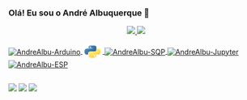 ### Olá! Eu sou o André Albuquerque 👋

<div align="center">
  <a href="https://github.com/AndreAlbu">
  <img height="150em" src="https://github-readme-stats.vercel.app/api?username=AndreAlbu&show_icons=true&theme=dracula&include_all_commits=false&count_private=true"/>
  <img height="150em" src="https://github-readme-stats.vercel.app/api/top-langs/?username=AndreAlbu&layout=compact&langs_count=7&theme=dracula"/>
</div>

<div style="display: inline_block"><br>
   <img align="center" alt="AndreAlbu-Arduino" height="30" width="40" src="https://cdn.jsdelivr.net/gh/devicons/devicon/icons/arduino/arduino-original.svg">    
   <img align="center" alt="AndreAlbu-Python" height="30" width="40" src="https://raw.githubusercontent.com/devicons/devicon/master/icons/python/python-original.svg">
   <img align="center" alt="AndreAlbu-SQP" height="30" width="40" src="https://cdn.jsdelivr.net/gh/devicons/devicon/icons/mysql/mysql-original-wordmark.svg" />
   <img align="center" alt="AndreAlbu-Jupyter" height="30" width="40" src="https://cdn.jsdelivr.net/gh/devicons/devicon/icons/jupyter/jupyter-original-wordmark.svg" />
   <img align="center" alt="AndreAlbu-ESP" height="30" width="76" src="https://img.shields.io/badge/espressif-E7352C?style=for-the-badge&logo=espressif&logoColor=white"/>
 </div>

  ##

<div>
  
  <a href="https://www.linkedin.com/in/andrealbu/-45875016a" target="_blank"><img src="https://img.shields.io/badge/-LinkedIn-%230077B5?style=for-the-badge&logo=linkedin&logoColor=white" target="_blank"></a> 
  <a href = "mailto:aalbquerque689@gmail.com"><img src="https://img.shields.io/badge/-Gmail-%23333?style=for-the-badge&logo=gmail&logoColor=white" target="_blank"></a> 
 <a href="https://discord.gg/Andre_Albu#0634" target="_blank"><img src="https://img.shields.io/badge/Discord-7289DA?style=for-the-badge&logo=discord&logoColor=white" target="_blank"></a> 
    
</div>
